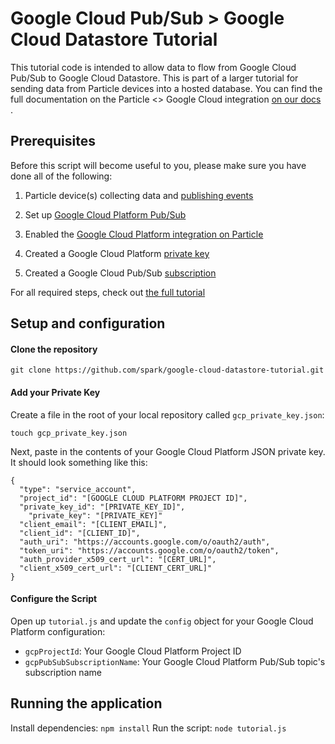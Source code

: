 # Google Cloud Pub/Sub > Google Cloud Datastore Tutorial

This tutorial code is intended to allow data to flow from Google Cloud
Pub/Sub to Google Cloud Datastore. This is part of a larger tutorial for
sending data from Particle devices into a hosted database. You can find
the full documentation on the Particle <> Google Cloud integration [on
our
docs](https://docs.particle.io/tutorials/integrations/google-cloud-platform/)
.

## Prerequisites
Before this script will become useful to you, please make sure you have
done all of the following:

1) Particle device(s) collecting data and [publishing
events](https://docs.particle.io/reference/firmware/photon/#particle-publish-)

2) Set up [Google Cloud Platform
Pub/Sub](https://docs.particle.io/tutorials/integrations/google-cloud-platform/#preconfiguration-in-google-cloud-platform)

3) Enabled the [Google Cloud Platform integration on
Particle](https://docs.particle.io/tutorials/integrations/google-cloud-platform/#enabling-the-integration)

4) Created a Google Cloud Platform [private key](https://docs.particle.io/tutorials/integrations/google-cloud-platform/#creating-a-private-key)

5) Created a Google Cloud Pub/Sub
[subscription](https:///tutorials/integrations/google-cloud-platform/#creating-a-pub-sub-subscription)

For all required steps, check out [the full
tutorial](/tutorials/integrations/google-cloud-platform/#storing-data-in-a-datastore-database)

## Setup and configuration

#### Clone the repository

`git clone https://github.com/spark/google-cloud-datastore-tutorial.git`

#### Add your Private Key

Create a file in the root of your local repository called `gcp_private_key.json`:

```
touch gcp_private_key.json
```

Next, paste in the contents of your Google Cloud Platform JSON private key. It
should look something like this:

```
{
  "type": "service_account",
  "project_id": "[GOOGLE CLOUD PLATFORM PROJECT ID]",
  "private_key_id": "[PRIVATE_KEY_ID]",
	"private_key": "[PRIVATE_KEY]"
  "client_email": "[CLIENT_EMAIL]",
  "client_id": "[CLIENT_ID]",
  "auth_uri": "https://accounts.google.com/o/oauth2/auth",
  "token_uri": "https://accounts.google.com/o/oauth2/token",
  "auth_provider_x509_cert_url": "[CERT_URL]",
  "client_x509_cert_url": "[CLIENT_CERT_URL]"
}
```

#### Configure the Script

Open up `tutorial.js` and update the `config` object for your Google
Cloud Platform configuration:

- `gcpProjectId`: Your Google Cloud Platform Project ID
- `gcpPubSubSubscriptionName`: Your Google Cloud Platform Pub/Sub topic's subscription name


## Running the application

Install dependencies: `npm install`
Run the script: `node tutorial.js`
